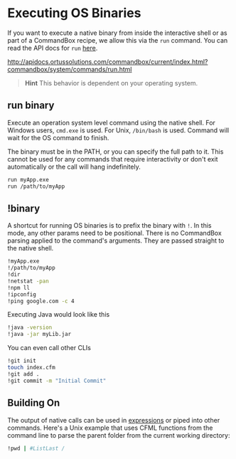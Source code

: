# Executing OS Binaries

If you want to execute a native binary from inside the interactive shell or as part of a CommandBox recipe, we allow this via the `run` command.    You can read the API docs for `run` [here](http://apidocs.ortussolutions.com/commandbox/current/index.html?commandbox/system/commands/run.html).

http://apidocs.ortussolutions.com/commandbox/current/index.html?commandbox/system/commands/run.html

> **Hint** This behavior is dependent on your operating system.

## run binary

Execute an operation system level command using the native shell. For Windows users, `cmd.exe` is used.  For Unix, `/bin/bash` is used.  Command will wait for the OS command to finish.


The binary must be in the PATH, or you can specify the full path to it.  This cannot be used for any commands that require interactivity or don't exit automatically or the call will hang indefinitely.

```bash
run myApp.exe
run /path/to/myApp
```

## !binary

A shortcut for running OS binaries is to prefix the binary with `!`.  In this mode, any other params need to be positional.  There is no CommandBox parsing applied to the command's arguments.  They are passed straight to the native shell.

```bash
!myApp.exe
!/path/to/myApp
!dir
!netstat -pan
!npm ll
!ipconfig
!ping google.com -c 4
```

Executing Java would look like this

```bash
!java -version
!java -jar myLib.jar
```

You can even call other CLIs

```bash
!git init
touch index.cfm
!git add .
!git commit -m "Initial Commit"
```

## Building On

The output of native calls can be used in [expressions](/usage/parameters/expressions.md) or piped into other commands.  Here's a Unix example that uses CFML functions from the command line to parse the parent folder from the current working directory:

```bash
!pwd | #ListLast /
```